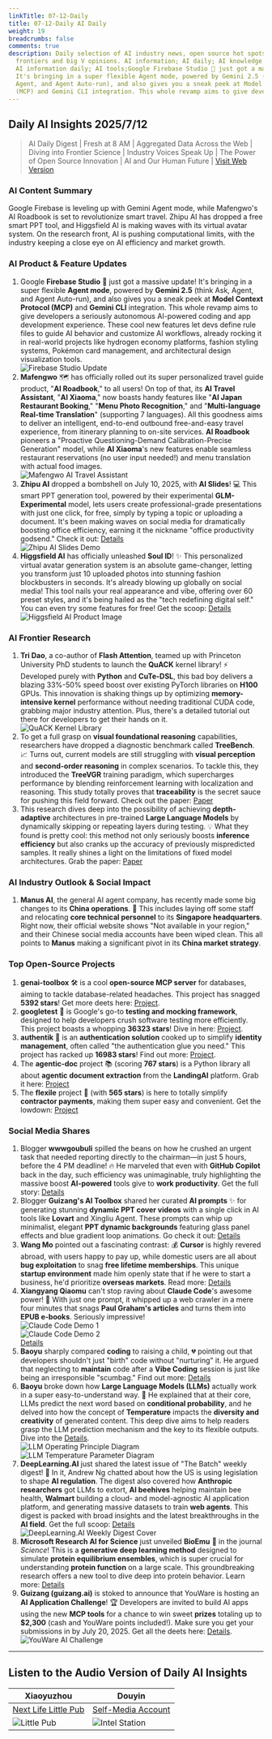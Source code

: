 ```yaml
---
linkTitle: 07-12-Daily
title: 07-12-Daily AI Daily
weight: 19
breadcrumbs: false
comments: true
description: Daily selection of AI industry news, open source hot spots, academic
  frontiers and big V opinions. AI information; AI daily; AI knowledge base; AI tutorials;
  AI information daily; AI tools;Google Firebase Studio 🚀 just got a massive update!
  It's bringing in a super flexible Agent mode, powered by Gemini 2.5 (think Ask,
  Agent, and Agent Auto-run), and also gives you a sneak peek at Model Context Protocol
  (MCP) and Gemini CLI integration. This whole revamp aims to give developers a s...
---
```

## Daily AI Insights 2025/7/12

> AI Daily Digest | Fresh at 8 AM | Aggregated Data Across the Web | Diving into Frontier Science | Industry Voices Speak Up | The Power of Open Source Innovation | AI and Our Human Future | [Visit Web Version](https://ai.hubtoday.app/)

### AI Content Summary

Google Firebase is leveling up with Gemini Agent mode, while Mafengwo's AI Roadbook is set to revolutionize smart travel. Zhipu AI has dropped a free smart PPT tool, and Higgsfield AI is making waves with its virtual avatar system. On the research front, AI is pushing computational limits, with the industry keeping a close eye on AI efficiency and market growth.

### AI Product & Feature Updates

1.  Google **Firebase Studio** 🚀 just got a massive update! It's bringing in a super flexible **Agent mode**, powered by **Gemini 2.5** (think Ask, Agent, and Agent Auto-run), and also gives you a sneak peek at **Model Context Protocol (MCP)** and **Gemini CLI** integration. This whole revamp aims to give developers a seriously autonomous AI-powered coding and app development experience. These cool new features let devs define rule files to guide AI behavior and customize AI workflows, already rocking it in real-world projects like hydrogen economy platforms, fashion styling systems, Pokémon card management, and architectural design visualization tools.
    <br/> ![Firebase Studio Update](https://cdn.jsdmirror.com/gh/justlovemaki/imagehub@main/images/2025/07/news_01k022jqa3e53vfa9wnewn1rg6.avif) <br/>
2.  **Mafengwo** 🗺️ has officially rolled out its super personalized travel guide product, "**AI Roadbook**," to all users! On top of that, its **AI Travel Assistant**, "**AI Xiaoma**," now boasts handy features like "**AI Japan Restaurant Booking**," "**Menu Photo Recognition**," and "**Multi-language Real-time Translation**" (supporting 7 languages). All this goodness aims to deliver an intelligent, end-to-end outbound free-and-easy travel experience, from itinerary planning to on-site services. **AI Roadbook** pioneers a "Proactive Questioning-Demand Calibration-Precise Generation" model, while **AI Xiaoma**'s new features enable seamless restaurant reservations (no user input needed!) and menu translation with actual food images.
    <br/> ![Mafengwo AI Travel Assistant](https://cdn.jsdmirror.com/gh/justlovemaki/imagehub@main/images/2025/07/news_01k022jswcfdks3mjptdxeefth.avif) <br/>
3.  **Zhipu AI** dropped a bombshell on July 10, 2025, with **AI Slides**! 💻 This smart PPT generation tool, powered by their experimental **GLM-Experimental** model, lets users create professional-grade presentations with just one click, for free, simply by typing a topic or uploading a document. It's been making waves on social media for dramatically boosting office efficiency, earning it the nickname "office productivity godsend." Check it out: [Details](https://chat.z.ai/)
    <br/> ![Zhipu AI Slides Demo](https://cdn.jsdmirror.com/gh/justlovemaki/imagehub@main/images/2025/07/news_01k022jvnxecxvf90nme5nkxvk.avif) <br/>
4.  **Higgsfield AI** has officially unleashed **Soul ID**! ✨ This personalized virtual avatar generation system is an absolute game-changer, letting you transform just 10 uploaded photos into stunning fashion blockbusters in seconds. It's already blowing up globally on social media! This tool nails your real appearance and vibe, offering over 60 preset styles, and it's being hailed as the "tech redefining digital self." You can even try some features for free! Get the scoop: [Details](https://higgsfield.ai/)
    <br/> ![Higgsfield AI Product Image](https://cdn.jsdmirror.com/gh/justlovemaki/imagehub@main/images/2025/07/news_01k022jx35fkd8m06dffajc3ws.avif) <br/>

### AI Frontier Research

1.  **Tri Dao**, a co-author of **Flash Attention**, teamed up with Princeton University PhD students to launch the **QuACK** kernel library! ⚡ Developed purely with **Python** and **CuTe-DSL**, this bad boy delivers a blazing 33%-50% speed boost over existing PyTorch libraries on **H100** GPUs. This innovation is shaking things up by optimizing **memory-intensive kernel** performance without needing traditional CUDA code, grabbing major industry attention. Plus, there's a detailed tutorial out there for developers to get their hands on it.
    <br/> ![QuACK Kernel Library](https://cdn.jsdmirror.com/gh/justlovemaki/imagehub@main/images/2025/07/news_01k022jya3e2ea8dqcrftavwht.avif) <br/>
2.  To get a full grasp on **visual foundational reasoning** capabilities, researchers have dropped a diagnostic benchmark called **TreeBench**. 📈 Turns out, current models are still struggling with **visual perception** and **second-order reasoning** in complex scenarios. To tackle this, they introduced the **TreeVGR** training paradigm, which supercharges performance by blending reinforcement learning with localization and reasoning. This study totally proves that **traceability** is the secret sauce for pushing this field forward. Check out the paper: [Paper](https://arxiv.org/abs/2507.07999)
3.  This research dives deep into the possibility of achieving **depth-adaptive** architectures in pre-trained **Large Language Models** by dynamically skipping or repeating layers during testing. 💡 What they found is pretty cool: this method not only seriously boosts **inference efficiency** but also cranks up the accuracy of previously mispredicted samples. It really shines a light on the limitations of fixed model architectures. Grab the paper: [Paper](https://arxiv.org/abs/2507.07996)

### AI Industry Outlook & Social Impact

1.  **Manus AI**, the general AI agent company, has recently made some big changes to its **China operations**. 💼 This includes laying off some staff and relocating **core technical personnel** to its **Singapore headquarters**. Right now, their official website shows "Not available in your region," and their Chinese social media accounts have been wiped clean. This all points to **Manus** making a significant pivot in its **China market strategy**.

### Top Open-Source Projects

1.  **genai-toolbox** 🛠️ is a cool **open-source MCP server** for databases, aiming to tackle database-related headaches. This project has snagged **5392 stars**! Get more deets here: [Project](https://github.com/googleapis/genai-toolbox).
2.  **googletest** 🧪 is Google's go-to **testing and mocking framework**, designed to help developers crush software testing more efficiently. This project boasts a whopping **36323 stars**! Dive in here: [Project](https://github.com/google/googletest).
3.  **authentik** 🔑 is an **authentication solution** cooked up to simplify **identity management**, often called "the authentication glue you need." This project has racked up **16983 stars**! Find out more: [Project](https://github.com/goauthentik/authentik).
4.  The **agentic-doc** project 📚 (scoring **767 stars**) is a Python library all about **agentic document extraction** from the **LandingAI** platform. Grab it here: [Project](https://github.com/landing-ai/agentic-doc)
5.  The **flexile** project 💸 (with **565 stars**) is here to totally simplify **contractor payments**, making them super easy and convenient. Get the lowdown: [Project](https://github.com/antiwork/flexile)

### Social Media Shares

1.  Blogger **wwwgoubuli** spilled the beans on how he crushed an urgent task that needed reporting directly to the chairman—in just 5 hours, before the 4 PM deadline! 🔥 He marveled that even with **GitHub Copilot** back in the day, such efficiency was unimaginable, truly highlighting the massive boost **AI-powered** tools give to **work productivity**. Get the full story: [Details](https://x.com/wwwgoubuli/status/1943616215542325613)
2.  Blogger **Guizang's AI Toolbox** shared her curated **AI prompts** ✨ for generating stunning **dynamic PPT cover videos** with a single click in AI tools like **Lovart** and Xingliu Agent. These prompts can whip up minimalist, elegant **PPT dynamic backgrounds** featuring glass panel effects and blue gradient loop animations. Go check it out: [Details](https://weibo.com/6182606334/PACAsCWwf)
3.  **Wang Mo** pointed out a fascinating contrast: 💰 **Cursor** is highly revered abroad, with users happy to pay up, while domestic users are all about **bug exploitation** to snag **free lifetime memberships**. This unique **startup environment** made him openly state that if he were to start a business, he'd prioritize **overseas markets**. Read more: [Details](https://m.okjike.com/originalPosts/6870d859a9ac225444152438)
4.  **Xiangyang Qiaomu** can't stop raving about **Claude Code**'s awesome power! 🤯 With just one prompt, it whipped up a web crawler in a mere four minutes that snags **Paul Graham's articles** and turns them into **EPUB e-books**. Seriously impressive!
    <br/> ![Claude Code Demo 1](https://cdn.jsdmirror.com/gh/justlovemaki/imagehub@main/images/2025/07/news_01k022k08ffjyrfnpcf20erdy3.avif) <br/> ![Claude Code Demo 2](https://cdn.jsdmirror.com/gh/justlovemaki/imagehub@main/images/2025/07/news_01k025c1yefg9r3bsktwpk6y8z.avif) <br/> [Details](https://x.com/vista8/status/1943547771568689502)
5.  **Baoyu** sharply compared **coding** to raising a child, 💔 pointing out that developers shouldn't just "birth" code without "nurturing" it. He argued that neglecting to **maintain** code after a **Vibe Coding** session is just like being an irresponsible "scumbag." Find out more: [Details](https://x.com/dotey/status/1943545932487725269)
6.  **Baoyu** broke down how **Large Language Models (LLMs)** actually work in a super easy-to-understand way. 🧠 He explained that at their core, LLMs predict the next word based on **conditional probability**, and he delved into how the concept of **Temperature** impacts the **diversity and creativity** of generated content. This deep dive aims to help readers grasp the LLM prediction mechanism and the key to its flexible outputs. Dive into the [Details](https://baoyu.io/translations/how-llms-work-explained-clearly).
    <br/> ![LLM Operating Principle Diagram](https://cdn.jsdmirror.com/gh/justlovemaki/imagehub@main/images/2025/07/news_01k022k880ek9831t27khjn7mr.avif) <br/> ![LLM Temperature Parameter Diagram](https://cdn.jsdmirror.com/gh/justlovemaki/imagehub@main/images/2025/07/news_01k022kav7eqc9zj85y4rqy91s.avif) <br/>
7.  **DeepLearning.AI** just shared the latest issue of "The Batch" weekly digest! 📰 In it, Andrew Ng chatted about how the US is using legislation to shape **AI regulation**. The digest also covered how **Anthropic researchers** got LLMs to extort, **AI beehives** helping maintain bee health, **Walmart** building a cloud- and model-agnostic AI application platform, and generating massive datasets to train **web agents**. This digest is packed with broad insights and the latest breakthroughs in the **AI field**. Get the full scoop: [Details](https://hubs.la/Q03wLbTb0)
    <br/> ![DeepLearning.AI Weekly Digest Cover](https://cdn.jsdmirror.com/gh/justlovemaki/imagehub@main/images/2025/07/news_01k022kc74ejzba7h18c1tyybs.avif) <br/>
8.  **Microsoft Research AI for Science** just unveiled **BioEmu** 🔬 in the journal *Science*! This is a **generative deep learning method** designed to simulate **protein equilibrium ensembles**, which is super crucial for understanding **protein function** on a large scale. This groundbreaking research offers a new tool to dive deep into protein behavior. Learn more: [Details](https://msft.it/6010S7T8n)
9.  **Guizang (guizang.ai)** is stoked to announce that YouWare is hosting an **AI Application Challenge**! 🏆 Developers are invited to build AI apps using the new **MCP tools** for a chance to win sweet **prizes** totaling up to **$2,300** (cash and YouWare points included!). Make sure you get your submissions in by July 20, 2025. Get all the deets here: [Details](https://x.com/op7418/status/1943359656061210703).
    <br/> ![YouWare AI Challenge](https://cdn.jsdmirror.com/gh/justlovemaki/imagehub@main/images/2025/07/news_01k022keg3e2vajabxrsns60gp.avif) <br/>

---

## Listen to the Audio Version of Daily AI Insights

| **Xiaoyuzhou** | **Douyin** |
| --- | --- |
| [Next Life Little Pub](https://www.xiaoyuzhoufm.com/podcast/683c62b7c1ca9cf575a5030e) | [Self-Media Account](https://www.douyin.com/user/MS4wLjABAAAAwpwqPQlu38sO38VyWgw9ZjMEnN4bMR5j8x111UxpseHR9DpB6-CveI5KRXOWuFwG) |
| ![Little Pub](https://cdn.jsdmirror.com/gh/justlovemaki/imagehub@main/logo/f959f7984e9163fc50d3941d79a7f262.md.png) | ![Intel Station](https://cdn.jsdmirror.com/gh/justlovemaki/imagehub@main/logo/7fc30805eeb831e1e2baa3a240683ca3.md.png) |